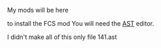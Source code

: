 My mods will be here

to install the FCS mod You will need the [AST](https://www.footballidiot.com/forum/viewtopic.php?t=22357) editor.

I didn't make all of this only file 141.ast
